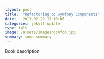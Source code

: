 ```yaml
---
layout: post
title:  "Refactoring to Symfony Components"
date:   2013-02-22 17:10:06
categories: jekyll update
type: talk
image: /assets/images/confoo.jpg
summary: some summary
---
```


Book description